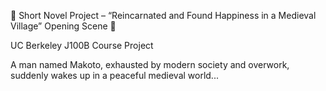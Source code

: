 🌸 Short Novel Project – “Reincarnated and Found Happiness in a Medieval Village” Opening Scene 🌸

UC Berkeley J100B Course Project

A man named Makoto, exhausted by modern society and overwork, suddenly wakes up in a peaceful medieval world...
